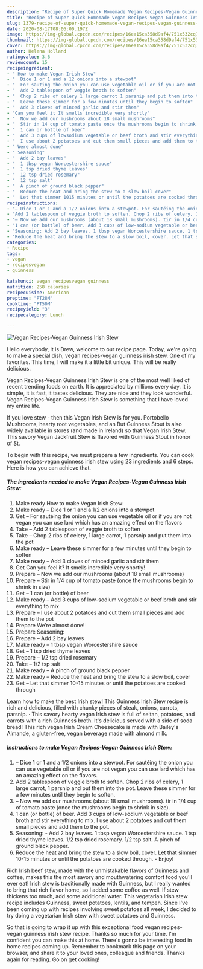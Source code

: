 ```yaml
---
description: "Recipe of Super Quick Homemade Vegan Recipes-Vegan Guinness Irish Stew"
title: "Recipe of Super Quick Homemade Vegan Recipes-Vegan Guinness Irish Stew"
slug: 1379-recipe-of-super-quick-homemade-vegan-recipes-vegan-guinness-irish-stew
date: 2020-08-17T08:06:00.197Z
image: https://img-global.cpcdn.com/recipes/16ea15ca358d9af4/751x532cq70/vegan-recipes-vegan-guinness-irish-stew-recipe-main-photo.jpg
thumbnail: https://img-global.cpcdn.com/recipes/16ea15ca358d9af4/751x532cq70/vegan-recipes-vegan-guinness-irish-stew-recipe-main-photo.jpg
cover: https://img-global.cpcdn.com/recipes/16ea15ca358d9af4/751x532cq70/vegan-recipes-vegan-guinness-irish-stew-recipe-main-photo.jpg
author: Helena Holland
ratingvalue: 3.6
reviewcount: 15
recipeingredient:
- " How to make Vegan Irish Stew"
- "  Dice 1 or 1 and a 12 onions into a stewpot"
- "  For sauting the onion you can use vegetable oil or if you are not vegan you can use lard which has an amazing effect on the flavors"
- "  Add 2 tablespoon of veggie broth to soften"
- "  Chop 2 ribs of celery 1 large carrot 1 parsnip and put them into the pot"
- "  Leave these simmer for a few minutes until they begin to soften"
- "  Add 3 cloves of minced garlic and stir them"
- "Can you feel it It smells incredible very shortly"
- "  Now we add our mushrooms about 18 small mushrooms"
- "  Stir in 14 cup of tomato paste once the mushrooms begin to shrink in size"
- "  1 can or bottle of beer"
- "  Add 3 cups of lowsodium vegetable or beef broth and stir everything to mix"
- "  I use about 2 potatoes and cut them small pieces and add them to the pot"
- " Were almost done"
- " Seasoning"
- "  Add 2 bay leaves"
- "  1 tbsp vegan Worcestershire sauce"
- "  1 tsp dried thyme leaves"
- "  12 tsp dried rosemary"
- "  12 tsp salt"
- "  A pinch of ground black pepper"
- "  Reduce the heat and bring the stew to a slow boil cover"
- "  Let that simmer 1015 minutes or until the potatoes are cooked through"
recipeinstructions:
- "– Dice 1 or 1 and a 1/2 onions into a stewpot. For sautéing the onion you can use vegetable oil or if you are not vegan you can use lard which has an amazing effect on the flavors."
- "Add 2 tablespoon of veggie broth to soften. Chop 2 ribs of celery, 1 large carrot, 1 parsnip and put them into the pot. Leave these simmer for a few minutes until they begin to soften."
- "– Now we add our mushrooms (about 18 small mushrooms). tir in 1/4 cup of tomato paste (once the mushrooms begin to shrink in size)."
- "1 can (or bottle) of beer. Add 3 cups of low-sodium vegetable or beef broth and stir everything to mix. I use about 2 potatoes and cut them small pieces and add them to the pot."
- "Seasoning: Add 2 bay leaves. 1 tbsp vegan Worcestershire sauce. 1 tsp dried thyme leaves. 1/2 tsp dried rosemary. 1/2 tsp salt. A pinch of ground black pepper."
- "Reduce the heat and bring the stew to a slow boil, cover. Let that simmer 10-15 minutes or until the potatoes are cooked through.  Enjoy!"
categories:
- Recipe
tags:
- vegan
- recipesvegan
- guinness

katakunci: vegan recipesvegan guinness 
nutrition: 258 calories
recipecuisine: American
preptime: "PT28M"
cooktime: "PT50M"
recipeyield: "3"
recipecategory: Lunch

---
```



![Vegan Recipes-Vegan Guinness Irish Stew](https://img-global.cpcdn.com/recipes/16ea15ca358d9af4/751x532cq70/vegan-recipes-vegan-guinness-irish-stew-recipe-main-photo.jpg)

Hello everybody, it is Drew, welcome to our recipe page. Today, we're going to make a special dish, vegan recipes-vegan guinness irish stew. One of my favorites. This time, I will make it a little bit unique. This will be really delicious.

Vegan Recipes-Vegan Guinness Irish Stew is one of the most well liked of recent trending foods on earth. It is appreciated by millions every day. It is simple, it is fast, it tastes delicious. They are nice and they look wonderful. Vegan Recipes-Vegan Guinness Irish Stew is something that I have loved my entire life.

If you love stew - then this Vegan Irish Stew is for you. Portobello Mushrooms, hearty root vegetables, and an But Guinness Stout is also widely available in stores (and made in Ireland) so that Vegan Irish Stew. This savory Vegan Jackfruit Stew is flavored with Guinness Stout in honor of St.


To begin with this recipe, we must prepare a few ingredients. You can cook vegan recipes-vegan guinness irish stew using 23 ingredients and 6 steps. Here is how you can achieve that.

<!--inarticleads1-->

##### The ingredients needed to make Vegan Recipes-Vegan Guinness Irish Stew:

1. Make ready  How to make Vegan Irish Stew:
1. Make ready  – Dice 1 or 1 and a 1/2 onions into a stewpot
1. Get  – For sautéing the onion you can use vegetable oil or if you are not vegan you can use lard which has an amazing effect on the flavors
1. Take  – Add 2 tablespoon of veggie broth to soften
1. Take  – Chop 2 ribs of celery, 1 large carrot, 1 parsnip and put them into the pot
1. Make ready  – Leave these simmer for a few minutes until they begin to soften
1. Make ready  – Add 3 cloves of minced garlic and stir them
1. Get Can you feel it? It smells incredible very shortly!
1. Prepare  – Now we add our mushrooms (about 18 small mushrooms)
1. Prepare  – Stir in 1/4 cup of tomato paste (once the mushrooms begin to shrink in size)
1. Get  – 1 can (or bottle) of beer
1. Make ready  – Add 3 cups of low-sodium vegetable or beef broth and stir everything to mix
1. Prepare  – I use about 2 potatoes and cut them small pieces and add them to the pot
1. Prepare  We’re almost done!
1. Prepare  Seasoning:
1. Prepare  – Add 2 bay leaves
1. Make ready  – 1 tbsp vegan Worcestershire sauce
1. Get  – 1 tsp dried thyme leaves
1. Prepare  – 1/2 tsp dried rosemary
1. Take  – 1/2 tsp salt
1. Make ready  – A pinch of ground black pepper
1. Make ready  – Reduce the heat and bring the stew to a slow boil, cover
1. Get  – Let that simmer 10-15 minutes or until the potatoes are cooked through


Learn how to make the best Irish stew! This Guinness Irish Stew recipe is rich and delicious, filled with chunky pieces of steak, onions, carrots, parsnip. · This savory hearty vegan Irish stew is full of seitan, potatoes, and carrots with a rich Guinness broth. It&#39;s delicious served with a side of soda bread! This rich vegan Irish Cream Cheesecake is made with Bailey&#39;s Almande, a gluten-free, vegan beverage made with almond milk. 

<!--inarticleads2-->

##### Instructions to make Vegan Recipes-Vegan Guinness Irish Stew:

1. – Dice 1 or 1 and a 1/2 onions into a stewpot. For sautéing the onion you can use vegetable oil or if you are not vegan you can use lard which has an amazing effect on the flavors.
1. Add 2 tablespoon of veggie broth to soften. Chop 2 ribs of celery, 1 large carrot, 1 parsnip and put them into the pot. Leave these simmer for a few minutes until they begin to soften.
1. – Now we add our mushrooms (about 18 small mushrooms). tir in 1/4 cup of tomato paste (once the mushrooms begin to shrink in size).
1. 1 can (or bottle) of beer. Add 3 cups of low-sodium vegetable or beef broth and stir everything to mix. I use about 2 potatoes and cut them small pieces and add them to the pot.
1. Seasoning: - Add 2 bay leaves. 1 tbsp vegan Worcestershire sauce. 1 tsp dried thyme leaves. 1/2 tsp dried rosemary. 1/2 tsp salt. A pinch of ground black pepper.
1. Reduce the heat and bring the stew to a slow boil, cover. Let that simmer 10-15 minutes or until the potatoes are cooked through.  - Enjoy!


Rich Irish beef stew, made with the unmistakable flavors of Guinness and coffee, makes this the most savory and mouthwatering comfort food you&#39;ll ever eat! Irish stew is traditionally made with Guinness, but I really wanted to bring that rich flavor home, so I added some coffee as well. If stew thickens too much, add some additional water. This vegetarian Irish stew recipe includes Guinness, sweet potatoes, lentils, and tempeh. Since I&#39;ve been coming up with recipes involving sweet potatoes all week, I decided to try doing a vegetarian Irish stew with sweet potatoes and Guinness. 

So that is going to wrap it up with this exceptional food vegan recipes-vegan guinness irish stew recipe. Thanks so much for your time. I'm confident you can make this at home. There's gonna be interesting food in home recipes coming up. Remember to bookmark this page on your browser, and share it to your loved ones, colleague and friends. Thanks again for reading. Go on get cooking!
